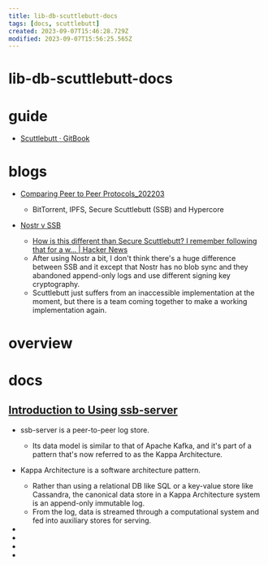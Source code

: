 ```yaml
---
title: lib-db-scuttlebutt-docs
tags: [docs, scuttlebutt]
created: 2023-09-07T15:46:28.729Z
modified: 2023-09-07T15:56:25.565Z
---
```


# lib-db-scuttlebutt-docs

# guide

- [Scuttlebutt · GitBook](https://handbook.scuttlebutt.nz/)
# blogs
- [Comparing Peer to Peer Protocols_202203](https://blog.mauve.moe/posts/protocol-comparisons)
  -  BitTorrent, IPFS, Secure Scuttlebutt (SSB) and Hypercore

- [Nostr v SSB](https://mattlorentz.com/weblog/2023/01/18/nostr-v-ssb.html)
  - [How is this different than Secure Scuttlebutt? I remember following that for a w... | Hacker News](https://news.ycombinator.com/item?id=35691461)
  - After using Nostr a bit, I don't think there's a huge difference between SSB and it except that Nostr has no blob sync and they abandoned append-only logs and use different signing key cryptography.
  - Scuttlebutt just suffers from an inaccessible implementation at the moment, but there is a team coming together to make a working implementation again.
# overview

# docs

## [Introduction to Using ssb-server](https://handbook.scuttlebutt.nz/guides/ssb-server/tutorial)

- ssb-server is a peer-to-peer log store. 
  - Its data model is similar to that of Apache Kafka, and it's part of a pattern that's now referred to as the Kappa Architecture.
- Kappa Architecture is a software architecture pattern. 
  - Rather than using a relational DB like SQL or a key-value store like Cassandra, the canonical data store in a Kappa Architecture system is an append-only immutable log. 
  - From the log, data is streamed through a computational system and fed into auxiliary stores for serving.

- 
- 
- 
- 
